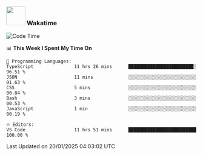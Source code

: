 ### <img src="https://media.giphy.com/media/VgCDAzcKvsR6OM0uWg/giphy.gif" width="50"> Wakatime

  <!--START_SECTION:waka-->
![Code Time](http://img.shields.io/badge/Code%20Time-1%2C475%20hrs%2027%20mins-blue)

📊 **This Week I Spent My Time On** 

```text
💬 Programming Languages: 
TypeScript               11 hrs 26 mins      ████████████████████████░   96.51 % 
JSON                     11 mins             ░░░░░░░░░░░░░░░░░░░░░░░░░   01.63 % 
CSS                      5 mins              ░░░░░░░░░░░░░░░░░░░░░░░░░   00.84 % 
Bash                     3 mins              ░░░░░░░░░░░░░░░░░░░░░░░░░   00.53 % 
JavaScript               1 min               ░░░░░░░░░░░░░░░░░░░░░░░░░   00.19 % 

🔥 Editors: 
VS Code                  11 hrs 51 mins      █████████████████████████   100.00 % 
```


 Last Updated on 20/01/2025 04:03:02 UTC
<!--END_SECTION:waka-->
